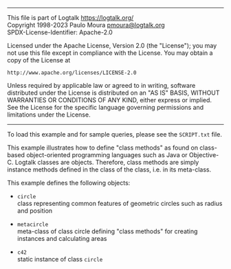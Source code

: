 ________________________________________________________________________

This file is part of Logtalk <https://logtalk.org/>  
Copyright 1998-2023 Paulo Moura <pmoura@logtalk.org>  
SPDX-License-Identifier: Apache-2.0

Licensed under the Apache License, Version 2.0 (the "License");
you may not use this file except in compliance with the License.
You may obtain a copy of the License at

    http://www.apache.org/licenses/LICENSE-2.0

Unless required by applicable law or agreed to in writing, software
distributed under the License is distributed on an "AS IS" BASIS,
WITHOUT WARRANTIES OR CONDITIONS OF ANY KIND, either express or implied.
See the License for the specific language governing permissions and
limitations under the License.
________________________________________________________________________


To load this example and for sample queries, please see the `SCRIPT.txt`
file.

This example illustrates how to define "class methods" as found on class-
based object-oriented programming languages such as Java or Objective-C.
Logtalk classes are objects. Therefore, class methods are simply instance
methods defined in the class of the class, i.e. in its meta-class.

This example defines the following objects:

- `circle`  
	class representing common features of geometric circles
	such as radius and position

- `metacircle`  
	meta-class of class circle defining "class methods" for
	creating instances and calculating areas

- `c42`  
	static instance of class `circle`
